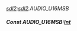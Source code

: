 _[sdl2](../../modules/sdl2/sdl2-module.md):[sdl2](../../modules/sdl2/sdl2-module.md).AUDIO\_U16MSB_
##### Const AUDIO\_U16MSB:[Int](../../modules/wonkey/wonkey-types-int.md)
